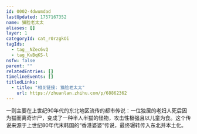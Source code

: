```yaml
---
id: 0002-4dwumdad
lastUpdated: 1757167352
name: 猫脸老太太
aliases: []
layer: 1
categoryId: cat_r0rzgkOi
tagIds:
  - tag__NZec6vQ
  - tag_KvBqKS-l
nsfw: false
parent: ""
relatedEntries: []
timelineEvents: []
titledLinks:
  - title: "相关链接: 猫脸老太太"
    url: https://zhuanlan.zhihu.com/p/68862362
---
```


一则主要在上世纪90年代的东北地区流传的都市传说：一位独居的老妇人死后因为猫而离奇诈尸，变成了一种半人半猫的怪物，攻击性极强且以儿童为食。这个传说来源于上世纪80年代末韩国的“香港婆婆”传说，最终辗转传入东北并本土化。